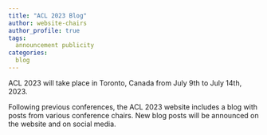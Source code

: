 ```yaml
---
title: "ACL 2023 Blog"
author: website-chairs
author_profile: true
tags:
  announcement publicity
categories:
  blog
---
```

ACL 2023 will take place in Toronto, Canada from July 9th to July 14th, 2023.

Following previous conferences, the ACL 2023 website includes a blog with posts from various conference chairs.
New blog posts will be announced on the website and on social media.
